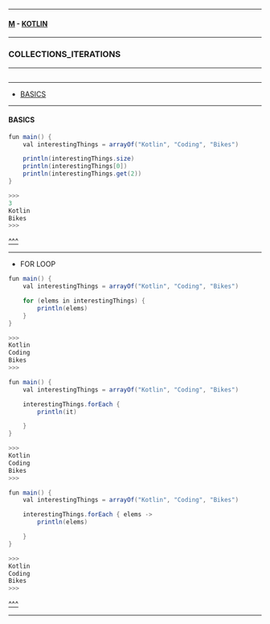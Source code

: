 
---

#### [M](https://github.com/ttltrk/TTT/blob/master/menu.md) - [KOTLIN](https://github.com/ttltrk/TTT/tree/master/KOT/KOTLIN.md)

---

### COLLECTIONS_ITERATIONS

---

```

```

---

* [BASICS](#BASICS)

---

#### BASICS

```java
fun main() {
    val interestingThings = arrayOf("Kotlin", "Coding", "Bikes")

    println(interestingThings.size)
    println(interestingThings[0])
    println(interestingThings.get(2))
}

>>>
3
Kotlin
Bikes
>>>
```

[^^^](#COLLECTIONS_ITERATIONS)

---

- FOR LOOP

```java
fun main() {
    val interestingThings = arrayOf("Kotlin", "Coding", "Bikes")

    for (elems in interestingThings) {
        println(elems)
    }
}

>>>
Kotlin
Coding
Bikes
>>>
```

```java
fun main() {
    val interestingThings = arrayOf("Kotlin", "Coding", "Bikes")

    interestingThings.forEach {
        println(it)

    }
}

>>>
Kotlin
Coding
Bikes
>>>
```

```java
fun main() {
    val interestingThings = arrayOf("Kotlin", "Coding", "Bikes")

    interestingThings.forEach { elems ->
        println(elems)

    }
}

>>>
Kotlin
Coding
Bikes
>>>
```

[^^^](#COLLECTIONS_ITERATIONS)

---
